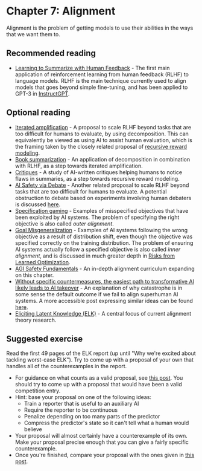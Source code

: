 # Chapter 7: Alignment

Alignment is the problem of getting models to use their abilities in the ways that we want them to.

## Recommended reading

- [Learning to Summarize with Human Feedback](https://openai.com/blog/learning-to-summarize-with-human-feedback/) - The first main application of reinforcement learning from human feedback (RLHF) to language models. RLHF is the main technique currently used to align models that goes beyond simple fine-tuning, and has been applied to GPT-3 in [InstructGPT](https://openai.com/blog/instruction-following/).

## Optional reading

- [Iterated amplification](https://openai.com/blog/amplifying-ai-training/) - A proposal to scale RLHF beyond tasks that are too difficult for humans to evaluate, by using decomposition. This can equivalently be viewed as using AI to assist human evaluation, which is the framing taken by the closely related proposal of [recursive reward modeling](https://deepmindsafetyresearch.medium.com/scalable-agent-alignment-via-reward-modeling-bf4ab06dfd84).
- [Book summarization](https://openai.com/blog/summarizing-books/) - An application of decomposition in combination with RLHF, as a step towards iterated amplification.
- [Critiques](https://openai.com/blog/critiques/) - A study of AI-written critiques helping humans to notice flaws in summaries, as a step towards recursive reward modeling.
- [AI Safety via Debate](https://openai.com/blog/debate/) - Another related proposal to scale RLHF beyond tasks that are too difficult for humans to evaluate. A potential obstruction to debate based on experiments involving human debaters is discussed [here](https://www.alignmentforum.org/posts/PJLABqQ962hZEqhdB/debate-update-obfuscated-arguments-problem).
- [Specification gaming](https://www.deepmind.com/blog/specification-gaming-the-flip-side-of-ai-ingenuity) - Examples of misspecified objectives that have been exploited by AI systems. The problem of specifying the right objective is also called *outer alignment*.
- [Goal Misgeneralization](https://arxiv.org/abs/2105.14111) - Examples of AI systems following the wrong objective as a result of distribution shift, even though the objective was specified correctly on the training distribution. The problem of ensuring AI systems actually follow a specified objective is also called *inner alignment*, and is discussed in much greater depth in [Risks from Learned Optimization](https://arxiv.org/abs/1906.01820).
- [AGI Safety Fundamentals](https://docs.google.com/document/d/1mTm_sT2YQx3mRXQD6J2xD2QJG1c3kHyvX8kQc_IQ0ns/edit) - An in-depth alignment curriculum expanding on this chapter.
- [Without specific countermeasures, the easiest path to transformative AI likely leads to AI takeover](https://www.alignmentforum.org/posts/pRkFkzwKZ2zfa3R6H/without-specific-countermeasures-the-easiest-path-to) - An explanation of why catastrophe is in some sense the default outcome if we fail to align superhuman AI systems. A more accessible post expressing similar ideas can be found [here](https://www.cold-takes.com/why-ai-alignment-could-be-hard-with-modern-deep-learning/).
- [Eliciting Latent Knowledge (ELK)](https://www.alignmentforum.org/posts/qHCDysDnvhteW7kRd/arc-s-first-technical-report-eliciting-latent-knowledge) - A central focus of current alignment theory research.

## Suggested exercise

Read the first 49 pages of the ELK report (up until "Why we're excited about tackling worst-case ELK"). Try to come up with a proposal of your own that handles all of the counterexamples in the report.

- For guidance on what counts as a valid proposal, see [this post](https://www.alignmentforum.org/posts/QEYWkRoCn4fZxXQAY/prizes-for-elk-proposals). You should try to come up with a proposal that would have been a valid competition entry.
- Hint: base your proposal on one of the following ideas:
    - Train a reporter that is useful to an auxiliary AI
    - Require the reporter to be continuous
    - Penalize depending on too many parts of the predictor
    - Compress the predictor's state so it can't tell what a human would believe
- Your proposal will almost certainly have a counterexample of its own. Make your proposal precise enough that you can give a fairly specific counterexample.
- Once you're finished, compare your proposal with the ones given in [this post](https://www.alignmentforum.org/posts/zjMKpSB2Xccn9qi5t/elk-prize-results).
